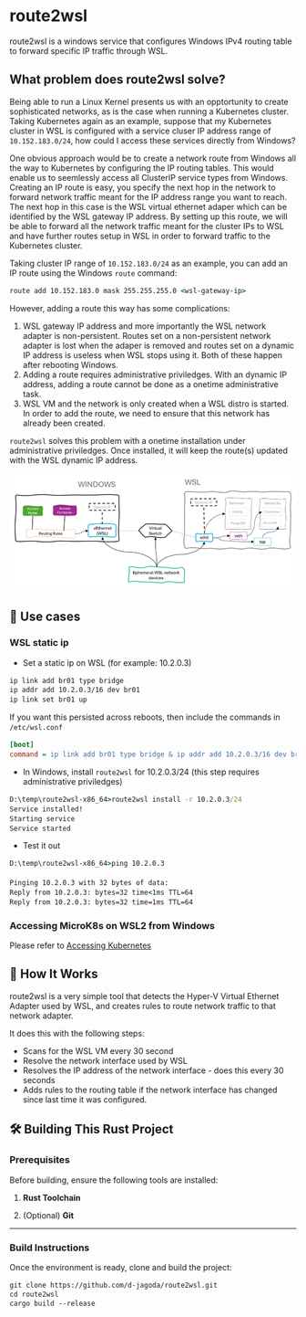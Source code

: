 # route2wsl

route2wsl is a windows service that configures Windows IPv4 routing table to forward specific IP traffic through WSL.

## What problem does route2wsl solve?

Being able to run a Linux Kernel presents us with an opptortunity to create sophisticated networks, as is the case when running a Kubernetes cluster. Taking Kubernetes again as an example, suppose that my Kubernetes cluster in WSL is configured with a service cluser IP address range of `10.152.183.0/24`, how could I access these services directly from Windows?

One obvious approach would be to create a network route from Windows all the way to Kubernetes by configuring the IP routing tables. This would enable us to seemlessly access all ClusterIP service types from Windows. Creating an IP route is easy, you specify the next hop in the network to forward network traffic meant for the IP address range you want to reach. The next hop in this case is the WSL virtual ethernet adaper which can be identified by the WSL gateway IP address. By setting up this route, we will be able to forward all the network traffic meant for the cluster IPs to WSL and have further routes setup in WSL in order to forward traffic to the Kubernetes cluster.


Taking cluster IP range of `10.152.183.0/24` as an example, you can add an IP route using the Windows `route` command:

```cmd
route add 10.152.183.0 mask 255.255.255.0 <wsl-gateway-ip>
```

However, adding a route this way has some complications:
 1. WSL gateway IP address and more importantly the WSL network adapter is non-persistent. Routes set on a non-persistent network adapter is lost when the adaper is removed and routes set on a dynamic IP address is useless when WSL stops using it. Both of these happen after rebooting Windows. 
 2. Adding a route requires administrative priviledges. With an dynamic IP address, adding a route cannot be done as a onetime administrative task.
 3. WSL VM and the network is only created when a WSL distro is started. In order to add the route, we need to ensure that this network has already been created.

`route2wsl` solves this problem with a onetime installation under administrative priviledges. Once installed, it will keep the route(s) updated with the WSL dynamic IP address.

![WSL-Windows!](/docs/images/wsl-windows.png)

## 🚀 Use cases

### WSL static ip

- Set a static ip on WSL (for example: 10.2.0.3)

```bash
ip link add br01 type bridge
ip addr add 10.2.0.3/16 dev br01
ip link set br01 up
```

If you want this persisted across reboots, then include the commands in `/etc/wsl.conf`

```ini
[boot]
command = ip link add br01 type bridge & ip addr add 10.2.0.3/16 dev br01 & ip link set br01 up
```

- In Windows, install `route2wsl` for 10.2.0.3/24 (this step requires administrative priviledges)

```cmd
D:\temp\route2wsl-x86_64>route2wsl install -r 10.2.0.3/24
Service installed!
Starting service
Service started
```

- Test it out

```cmd
D:\temp\route2wsl-x86_64>ping 10.2.0.3

Pinging 10.2.0.3 with 32 bytes of data:
Reply from 10.2.0.3: bytes=32 time<1ms TTL=64
Reply from 10.2.0.3: bytes=32 time=1ms TTL=64
```

### Accessing MicroK8s on WSL2 from Windows

Please refer to [Accessing Kubernetes](docs/Kubernetes.md)

## 🧩 How It Works

route2wsl is a very simple tool that detects the Hyper-V Virtual Ethernet Adapter used by WSL, and creates rules to route network traffic to that network adapter.

It does this with the following steps:

- Scans for the WSL VM every 30 second
- Resolve the network interface used by WSL
- Resolves the IP address of the network interface - does this every 30 seconds
- Adds rules to the routing table if the network interface has changed since last time it was configured.

## 🛠️ Building This Rust Project

### Prerequisites

Before building, ensure the following tools are installed:

1. **Rust Toolchain**

2. (Optional) **Git**

---

### Build Instructions

Once the environment is ready, clone and build the project:

```
git clone https://github.com/d-jagoda/route2wsl.git
cd route2wsl
cargo build --release
```